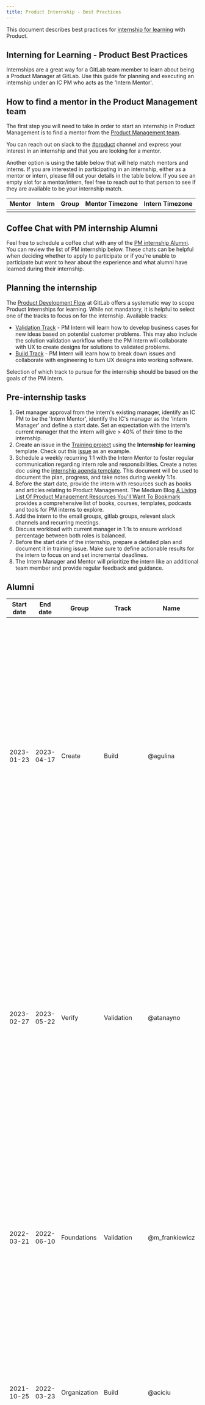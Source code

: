 ```yaml
---
title: Product Internship - Best Practices
---
```


This document describes best practices for [internship for learning](/handbook/people-group/learning-and-development/internship-for-learning/) with Product.

## Interning for Learning - Product Best Practices

Internships are a great way for a GitLab team member to learn about being a Product Manager at GitLab. Use this guide for planning and executing an internship under an IC PM who acts as the 'Intern Mentor'.

## How to find a mentor in the Product Management team

The first step you will need to take in order to start an internship in Product Management is to find a mentor from the [Product Management team](/handbook/company/team/?department=product-management).

You can reach out on slack to the [#product](https://gitlab.slack.com/archives/C0NFPSFA8) channel and express your interest in an internship and that you are looking for a mentor.

Another option is using the table below that will help match mentors and interns. If you are interested in participating in an internship, either as a mentor or intern, please fill out your details in the table below. If you see an empty slot for a mentor/intern, feel free to reach out to that person to see if they are available to be your internship match.

| Mentor | Intern | Group | Mentor Timezone | Intern Timezone |
| ------ | ------ | ----- | --------------- | --------------- |
|        |        |       |                 |                 |

## Coffee Chat with PM internship Alumni

  Feel free to schedule a coffee chat with any of the [PM internship Alumni](/handbook/product/internship/index.html#alumni). You can review the list of PM internship below. These chats can be helpful when deciding whether to apply to participate or if you're unable to participate but want to hear about the experience and what alumni have learned during their internship.

## Planning the internship

The [Product Development Flow](/handbook/product-development-flow/) at GitLab offers a systematic way to scope Product Internships for learning. While not mandatory, it is helpful to select one of the tracks to focus on for the internship. Available tracks:

- [Validation Track](/handbook/product-development-flow/#validation-track) - PM Intern will learn how to develop business cases for new ideas based on potential customer problems. This may also include the solution validation workflow where the PM Intern will collaborate with UX to create designs for solutions to validated problems.
- [Build Track](/handbook/product-development-flow/#build-track) - PM Intern will learn how to break down issues and collaborate with engineering to turn UX designs into working software.

Selection of which track to pursue for the internship should be based on the goals of the PM intern.

## Pre-internship tasks

1. Get manager approval from the intern's existing manager, identify an IC PM to be the 'Intern Mentor', identify the IC's manager as the 'Intern Manager' and define a start date. Set an expectation with the intern's current manager that the intern will give > 40% of their time to the internship.
1. Create an issue in the [Training project](https://gitlab.com/gitlab-com/people-group/Training) using the **Internship for learning** template. Check out this [issue](https://gitlab.com/gitlab-com/people-group/Training/-/issues/831) as an example.
1. Schedule a weekly recurring 1:1 with the Intern Mentor to foster regular communication regarding intern role and responsibilities. Create a notes doc using the [internship agenda template](https://docs.google.com/document/d/1sZEdLyHj3DsHayshfmpsxHN1GFSwIXTlzaGjBDcmyBc/edit). This document will be used to document the plan, progress, and take notes during weekly 1:1s.
1. Before the start date, provide the intern with resources such as books and articles relating to Product Management. The Medium Blog [A Living List Of Product Management Resources You'll Want To Bookmark](https://medium.com/infinitypm/a-living-list-of-product-management-resources-youll-want-to-bookmark-c80b45aa1026) provides a comprehensive list of books, courses, templates, podcasts and tools for PM interns to explore.
1. Add the intern to the email groups, gitlab groups, relevant slack channels and recurring meetings.
1. Discuss workload with current manager in 1:1s to ensure workload percentage between both roles is balanced.
1. Before the start date of the internship, prepare a detailed plan and document it in training issue. Make sure to define actionable results for the intern to focus on and set incremental deadlines.
1. The Intern Manager and Mentor will prioritize the intern like an additional team member and provide regular feedback and guidance.

## Alumni

| Start date | End date | Group | Track | Name | Title | Takeaways |
| ---------- | -------- | ---- | ----- | --------- | --------- | --------- |
| 2023-01-23 | 2023-04-17 | Create | Build | @agulina | Frontend Engineer | Collaborated with engineers in assessing a feature readiness, and prepare strategy, for general availabilty release: verified existing Issues relevance, and created new ones. Went through various steps of PM work: milestone planning, PI review. Participated in discussion with engineers, and Product Designers regarding user journey map. In the last phase on the internship, learned about problem and solution validation. |
| 2023-02-27 | 2023-05-22 | Verify | Validation | @atanayno | Sr. Support Engineer | Learnt various aspects of PM workflow: milestone planning, PI review, direction update, competitor review, opportunity canvas, release post items & blog posts, customer interviews; worked on the experiment with funnels to encourage upgrade from Premium to Ultimate; explored CI components & catalog, discussed dogfooding of CI components within GitLab. |
| 2022-03-21 | 2022-06-10 | Foundations | Validation | @m_frankiewicz | Backend Engineer | Practiced qualitative customer interviewing: prepared discussion guide, led 7 customer interviews, documented results in Dovetail. Derived key insights and patterns from customer interviews and surveys' feedback. Created and presented opportunity canvas to the Director and VP of Product. |
| 2021-10-25 | 2022-03-23 | Organization | Build | @aciciu | Support Engineer | Learned the PM workflow on how to triage and plan for a release. I collaborated and participated in discussions with engineers, EM and product designer, regarding scheduling. |
| 2021-08-02 | 2021-10-29 | Plan | Project Management | @cbazan1 | Sr. Customer Success Manager | Conducted a joint webinar before the internship program on [How GitLab does Product Management](https://www.youtube.com/watch?v=kdstqjmcYgY). Learned the day-to-day of a product manager, including triaging issues and managing expectations with customers, UX, and other stakeholders. Learned how Product Managers use operational metrics and performance indicators to measure the success of feature adoption. And experienced the validation and build track for prioritizing and breaking down work. |
| 2021-06-14 | 2021-08-19 | Editor  | Build | @mmacfarlane | Team Lead, Enterprise Sales Development  | Delivered Snippet rendering feature in 14.2 and published accompanying release post. Learned Build track workflow and relationship management between Engineering Manager, Product Designer, and Technical Writer. |
| 2021-01-18 | 2021-04-18 | Release | Release | @iganbaruch | Sr. Technical Product Marketing Manager  | During GitLab 13.9 planning and development I worked closly with the PM of the Release group, and learned all the main PM tasks around development of a milestone. Then I was acting as a PM and led the planning, development and release of GitLab 13.10 and GitLab 13.11 in the Release group.  |
| 2020-08-05 | 2020-11-01 | Monitor | Validation | @mmacfarlane | Team Lead, Enterprise Sales Development  | Created and presented opportunity canvas to VP and EVP or Product at GitLab. Conducted 8 interviews utilizing UX Research team, Respondent.io, and Dovetail. Create discussion guide for interviews. Learned Validation process from start to finish. |
| 2020-02-01 | 2020-04-30 | Monitor | Build | @williamchia | Sr. Product Marketing Manager | I got to PM the release of [Status Page](https://about.gitlab.com/releases/2020/04/22/gitlab-12-10-released/#status-page). |
